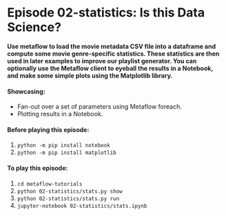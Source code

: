 # Episode 02-statistics: Is this Data Science?

**Use metaflow to load the movie metadata CSV file into a dataframe and
compute some movie genre-specific statistics. These statistics are then used in
later examples to improve our playlist generator. You can optionally use the
Metaflow client to eyeball the results in a Notebook, and make some simple
plots using the Matplotlib library.**

#### Showcasing:
- Fan-out over a set of parameters using Metaflow foreach.
- Plotting results in a Notebook.

#### Before playing this episode:
1. ```python -m pip install notebook```
2. ```python -m pip install matplotlib```

#### To play this episode:
1. ```cd metaflow-tutorials```
2. ```python 02-statistics/stats.py show```
3. ```python 02-statistics/stats.py run```
4. ```jupyter-notebook 02-statistics/stats.ipynb```
